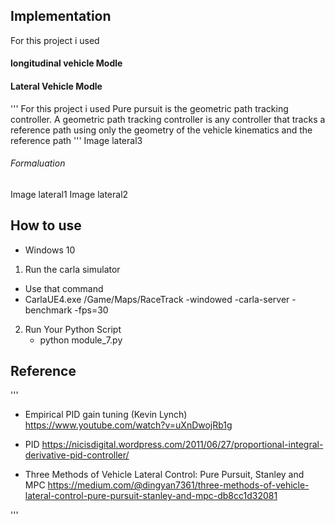 ## Implementation

For this project i used 

#### longitudinal vehicle Modle

#### Lateral Vehicle Modle

'''
For this project i used  Pure pursuit is the geometric path tracking controller.
A geometric path tracking controller is any controller that 
tracks a reference path using only the geometry of the vehicle kinematics 
and the reference path
'''
Image lateral3

###### Formaluation

Image lateral1
Image lateral2


## How to use
- Windows 10 
1. Run the carla simulator
  - Use that command
   - CarlaUE4.exe /Game/Maps/RaceTrack -windowed -carla-server -benchmark -fps=30
2. Run Your Python Script 
   - python module_7.py

## Reference 

'''
- Empirical PID gain tuning (Kevin Lynch)
https://www.youtube.com/watch?v=uXnDwojRb1g

- PID 
https://nicisdigital.wordpress.com/2011/06/27/proportional-integral-derivative-pid-controller/

- Three Methods of Vehicle Lateral Control: Pure Pursuit, Stanley and MPC
https://medium.com/@dingyan7361/three-methods-of-vehicle-lateral-control-pure-pursuit-stanley-and-mpc-db8cc1d32081

'''